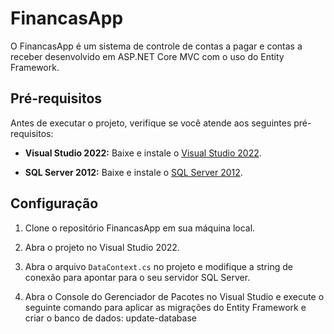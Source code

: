 # FinancasApp

O FinancasApp é um sistema de controle de contas a pagar e contas a receber desenvolvido em ASP.NET Core MVC com o uso do Entity Framework.

## Pré-requisitos

Antes de executar o projeto, verifique se você atende aos seguintes pré-requisitos:

- **Visual Studio 2022:** Baixe e instale o [Visual Studio 2022](https://visualstudio.microsoft.com/pt-br/downloads/).

- **SQL Server 2012:** Baixe e instale o [SQL Server 2012](https://www.microsoft.com/pt-br/sql-server/sql-server-downloads).

## Configuração

1. Clone o repositório FinancasApp em sua máquina local.

2. Abra o projeto no Visual Studio 2022.

3. Abra o arquivo `DataContext.cs` no projeto e modifique a string de conexão para apontar para o seu servidor SQL Server.

4. Abra o Console do Gerenciador de Pacotes no Visual Studio e execute o seguinte comando para aplicar as migrações do Entity Framework e criar o banco de dados: update-database
